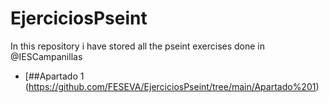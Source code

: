 # EjerciciosPseint
In this repository i have stored all the pseint exercises done in @IESCampanillas

* [##Apartado 1 (https://github.com/FESEVA/EjerciciosPseint/tree/main/Apartado%201)
